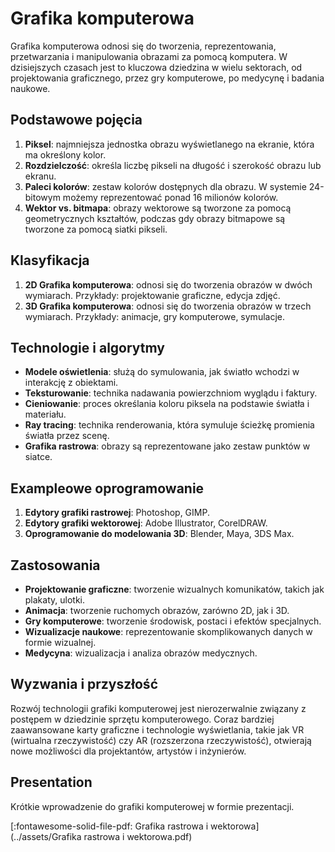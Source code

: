 # Grafika komputerowa

Grafika komputerowa odnosi się do tworzenia, reprezentowania, przetwarzania i manipulowania obrazami za pomocą komputera. W dzisiejszych czasach jest to kluczowa dziedzina w wielu sektorach, od projektowania graficznego, przez gry komputerowe, po medycynę i badania naukowe.

## Podstawowe pojęcia

1. **Piksel**: najmniejsza jednostka obrazu wyświetlanego na ekranie, która ma określony kolor.
2. **Rozdzielczość**: określa liczbę pikseli na długość i szerokość obrazu lub ekranu.
3. **Paleci kolorów**: zestaw kolorów dostępnych dla obrazu. W systemie 24-bitowym możemy reprezentować ponad 16 milionów kolorów.
4. **Wektor vs. bitmapa**: obrazy wektorowe są tworzone za pomocą geometrycznych kształtów, podczas gdy obrazy bitmapowe są tworzone za pomocą siatki pikseli.

## Klasyfikacja

1. **2D Grafika komputerowa**: odnosi się do tworzenia obrazów w dwóch wymiarach. Przykłady: projektowanie graficzne, edycja zdjęć.
2. **3D Grafika komputerowa**: odnosi się do tworzenia obrazów w trzech wymiarach. Przykłady: animacje, gry komputerowe, symulacje.

## Technologie i algorytmy

- **Modele oświetlenia**: służą do symulowania, jak światło wchodzi w interakcję z obiektami.
- **Teksturowanie**: technika nadawania powierzchniom wyglądu i faktury.
- **Cieniowanie**: proces określania koloru piksela na podstawie światła i materiału.
- **Ray tracing**: technika renderowania, która symuluje ścieżkę promienia światła przez scenę.
- **Grafika rastrowa**: obrazy są reprezentowane jako zestaw punktów w siatce.

## Exampleowe oprogramowanie

1. **Edytory grafiki rastrowej**: Photoshop, GIMP.
2. **Edytory grafiki wektorowej**: Adobe Illustrator, CorelDRAW.
3. **Oprogramowanie do modelowania 3D**: Blender, Maya, 3DS Max.

## Zastosowania

- **Projektowanie graficzne**: tworzenie wizualnych komunikatów, takich jak plakaty, ulotki.
- **Animacja**: tworzenie ruchomych obrazów, zarówno 2D, jak i 3D.
- **Gry komputerowe**: tworzenie środowisk, postaci i efektów specjalnych.
- **Wizualizacje naukowe**: reprezentowanie skomplikowanych danych w formie wizualnej.
- **Medycyna**: wizualizacja i analiza obrazów medycznych.

## Wyzwania i przyszłość

Rozwój technologii grafiki komputerowej jest nierozerwalnie związany z postępem w dziedzinie sprzętu komputerowego. Coraz bardziej zaawansowane karty graficzne i technologie wyświetlania, takie jak VR (wirtualna rzeczywistość) czy AR (rozszerzona rzeczywistość), otwierają nowe możliwości dla projektantów, artystów i inżynierów.

## Presentation

Krótkie wprowadzenie do grafiki komputerowej w formie prezentacji.

[:fontawesome-solid-file-pdf: Grafika rastrowa i wektorowa](../assets/Grafika rastrowa i wektorowa.pdf)
